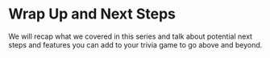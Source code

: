 # Wrap Up and Next Steps

We will recap what we covered in this series and talk about potential next steps and features you can add to your trivia game to go above and beyond.
